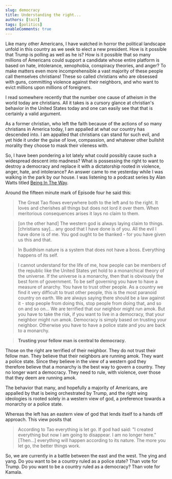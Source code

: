 ```yaml
---
slug: democracy
title: Understanding the right...
authors: [tait]
tags: [politics]
enableComments: true
---
```


Like many other Americans, I have watched in horror the political landscape unfold in this country as we seek to elect a new president. How is it possible that Trump is polling as well as he is? How is it possible that so many millions of Americans could support a candidate whose entire platform is based on hate, intolerance, xenophobia, conspiracy theories, and anger? To make matters even more incomprehensible a vast majority of these people call themselves christians! These so called christians who are obsessed with guns, committing violence against their neighbors, and who want to evict millions upon millions of foreigners.  

I read somewhere recently that the number one cause of atheism in the world today are christians. All it takes is a cursory glance at christian's behavior in the United States today and one can easily see that that is certainly a valid argument. 

As a former christian, who left the faith because of the actions of so many christians in America today, I am appalled at what our country has descended into. I am appalled that christians can stand for such evil, and yet hide it under the guise of love, compassion, and whatever other bullshit morality they choose to mask their vileness with. 

So, I have been pondering a lot lately what could possibly cause such a widespread descent into madness? What is possessing the right to want to destroy a democracy and replace it with a dictatorship rooted in violence, anger, hate, and intolerance?
An answer came to me yesterday while I was walking in the park by our house. I was listening to a podcast series by Alan Watts titled [Being In The Way](https://open.spotify.com/show/3RZiM62g8XYE4PuEF2EleN?si=0a430b75bd954c48).

Around the fifteen minute mark of Episode four he said this:

> The Great Tao flows everywhere both to the left and to the right. It loves and cherishes all things but does not lord it over them. When meritorious consequences arises it lays no claim to them.

> [on the other hand] The western god is always laying claim to things. [christians say]... any good that I have done is of you. All the evil I have done is of me. You god ought to be thanked - for you have given us this and that. 

> In Buddhism nature is a system that does not have a boss. Everything happens of its self. 

> I cannot understand for the life of me, how people can be members of the republic like the United States yet hold to a monarchical theory of the universe. If the universe is a monarchy, then that is obviously the best form of government. To be self governing you have to have a measure of anarchy. You have to trust other people. As a country we find it very difficult to trust other people, this is the most paranoid country on earth. We are always saying there should be a law against it - stop people from doing this, stop people from doing that, and so on and so on... We are terrified that our neighbor might run amok. But you have to take the risk, if you want to live in a democracy, that your neighbor might run amok. Democracy is simply based on trusting your neighbor. Otherwise you have to have a police state and you are back to a monarchy. 

> **Trusting your fellow man is central to democracy.**

Those on the right are terrified of their neighbor. They do not trust their fellow man. They believe that their neighbors are running amok. They want a police state. Since they believe in the view of a western god they therefore believe that a monarchy is the best way to govern a country. They no longer want a democracy. They need to rule, with violence, over those that they deem are running amok. 

The behavior that many, and hopefully a majority of Americans, are appalled by that is being orchestrated by Trump, and the right wing ideologies is rooted solely in a western view of god, a preference towards a monarchy or a police state.

Whereas the left has an eastern view of god that lends itself to a hands off approach. This view posits that

> According to Tao everything is let go. If god had said: "I created everything but now I am going to disappear. I am no longer here." [Then...] everything will happen according to its nature. The more you let go, the better things work. 

So, we are currently in a battle between the east and the west. The ying and yang. Do you want to be a country ruled as a police state? Than vote for Trump. Do you want to be a country ruled as a democracy? Than vote for Kamala.  